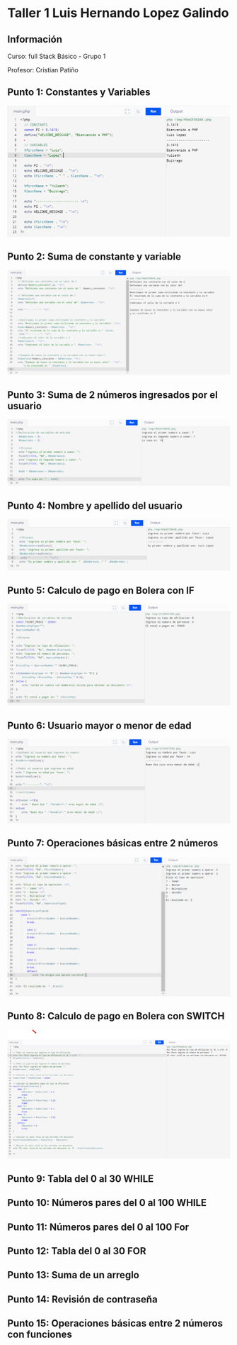 <h1>Taller 1 Luis Hernando Lopez Galindo </h1>

<h2> Información</h2>
<p>Curso: full Stack Básico - Grupo 1 </p>
<p>Profesor: Cristian Patiño</p>

<h2> Punto 1: Constantes y Variables</h2>
<img src="./public/images/Punto_1.png" alt="Punto_1">
<h2> Punto 2: Suma de constante y variable</h2>
<img src="./public/images/Punto_2.png" alt="Punto_2">
<h2> Punto 3: Suma de 2 números ingresados por el usuario</h2>
<img src="./public/images/Punto_3.png" alt="Punto_3">
<h2> Punto 4: Nombre y apellido del usuario</h2>
<img src="./public/images/Punto_4.png" alt="Punto_4">
<h2> Punto 5: Calculo de pago en Bolera con IF</h2>
<img src="./public/images/Punto_5.png" alt="Punto_5">
<h2> Punto 6: Usuario mayor o menor de edad</h2>
<img src="./public/images/Punto_6.png" alt="Punto_6">
<h2> Punto 7: Operaciones básicas entre 2 números</h2>
<img src="./public/images/Punto_7.png" alt="Punto_7">
<h2> Punto 8: Calculo de pago en Bolera con SWITCH</h2>
<img src="./public/images/Punto_8.png" alt="Punto_8">
<h2> Punto 9: Tabla del 0 al 30 WHILE</h2>

<h2> Punto 10: Números pares del 0 al 100 WHILE</h2>

<h2> Punto 11: Números pares del 0 al 100 For</h2>

<h2> Punto 12: Tabla del 0 al 30 FOR</h2>

<h2> Punto 13: Suma de un arreglo</h2>

<h2> Punto 14: Revisión de contraseña</h2>

<h2> Punto 15: Operaciones básicas entre 2 números con funciones</h2>